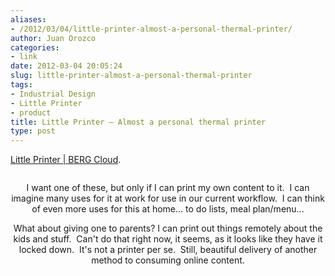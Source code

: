 ```yaml
---
aliases:
- /2012/03/04/little-printer-almost-a-personal-thermal-printer/
author: Juan Orozco
categories:
- link
date: 2012-03-04 20:05:24
slug: little-printer-almost-a-personal-thermal-printer
tags:
- Industrial Design
- Little Printer
- product
title: Little Printer – Almost a personal thermal printer
type: post
---
```


[Little Printer | BERG Cloud][1].

<p style="text-align:center;">
  <a href="http://bergcloud.com/littleprinter/"><img src='http://juanthedesigner.files.wordpress.com/2012/03/todo.jpe' alt='' /></a>
</p>

<p style="text-align:center;">
  I want one of these, but only if I can print my own content to it.  I can imagine many uses for it at work for use in our current workflow.  I can think of even more uses for this at home... to do lists, meal plan/menu...
</p>

<p style="text-align:center;">
  What about giving one to parents? I can print out things remotely about the kids and stuff.  Can't do that right now, it seems, as it looks like they have it locked down.  It's not a printer per se.  Still, beautiful delivery of another method to consuming online content.
</p>

[1]: http://bergcloud.com/littleprinter/
